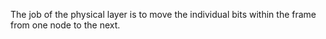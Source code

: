 The job of the physical layer is to move the individual bits within the frame from one node to the next.